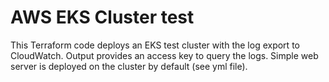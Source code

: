 # AWS EKS Cluster test
This Terraform code deploys an EKS test cluster with the log export to CloudWatch. Output provides an access key to query the logs.
Simple web server is deployed on the cluster by default (see yml file).